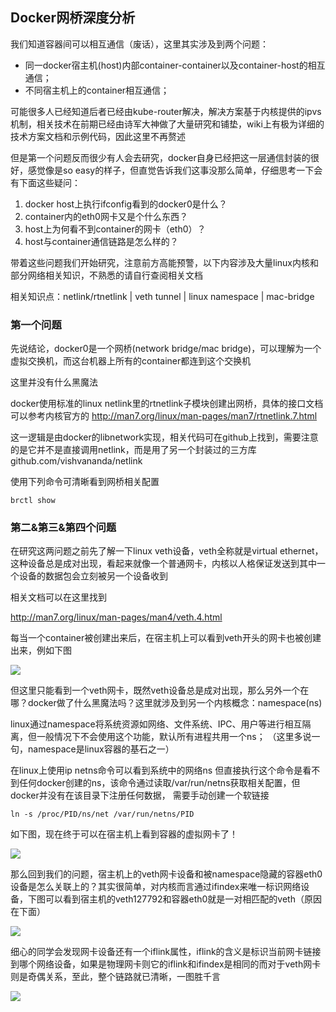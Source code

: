 ## Docker网桥深度分析

我们知道容器间可以相互通信（废话），这里其实涉及到两个问题：

* 同一docker宿主机(host)内部container-container以及container-host的相互通信；
* 不同宿主机上的container相互通信；

可能很多人已经知道后者已经由kube-router解决，解决方案基于内核提供的ipvs机制，相关技术在前期已经由诗军大神做了大量研究和铺垫，wiki上有极为详细的技术方案文档和示例代码，因此这里不再赘述

但是第一个问题反而很少有人会去研究，docker自身已经把这一层通信封装的很好，感觉像是so easy的样子，但直觉告诉我们这事没那么简单，仔细思考一下会有下面这些疑问：

1. docker host上执行ifconfig看到的docker0是什么？
2. container内的eth0网卡又是个什么东西？
3. host上为何看不到container的网卡（eth0）？
4. host与container通信链路是怎么样的？

带着这些问题我们开始研究，注意前方高能预警，以下内容涉及大量linux内核和部分网络相关知识，不熟悉的请自行查阅相关文档

相关知识点：netlink/rtnetlink  | veth tunnel | linux namespace |  mac-bridge

### 第一个问题

先说结论，docker0是一个网桥(network bridge/mac bridge)，可以理解为一个虚拟交换机，而这台机器上所有的container都连到这个交换机

这里并没有什么黑魔法

docker使用标准的linux netlink里的rtnetlink子模块创建出网桥，具体的接口文档可以参考内核官方的 http://man7.org/linux/man-pages/man7/rtnetlink.7.html

这一逻辑是由docker的libnetwork实现，相关代码可在github上找到，需要注意的是它并不是直接调用netlink，而是用了另一个封装过的三方库 github.com/vishvananda/netlink

使用下列命令可清晰看到网桥相关配置

```brctl show```

### 第二&第三&第四个问题

在研究这两问题之前先了解一下linux veth设备，veth全称就是virtual ethernet，这种设备总是成对出现，看起来就像一个普通网卡，内核以人格保证发送到其中一个设备的数据包会立刻被另一个设备收到

相关文档可以在这里找到

http://man7.org/linux/man-pages/man4/veth.4.html

每当一个container被创建出来后，在宿主机上可以看到veth开头的网卡也被创建出来，例如下图

![](/images/user/docker0-1.png) 

但这里只能看到一个veth网卡，既然veth设备总是成对出现，那么另外一个在哪？docker做了什么黑魔法吗？这里就涉及到另一个内核概念：namespace(ns)

linux通过namespace将系统资源如网络、文件系统、IPC、用户等进行相互隔离，但一般情况下不会使用这个功能，默认所有进程共用一个ns；
（这里多说一句，namespace是linux容器的基石之一）

在linux上使用ip netns命令可以看到系统中的网络ns
但直接执行这个命令是看不到任何docker创建的ns，该命令通过读取/var/run/netns获取相关配置，但docker并没有在该目录下注册任何数据，
需要手动创建一个软链接

```ln -s /proc/PID/ns/net /var/run/netns/PID```

如下图，现在终于可以在宿主机上看到容器的虚拟网卡了！

![](/images/user/docker0-2.png)

那么回到我们的问题，宿主机上的veth网卡设备和被namespace隐藏的容器eth0设备是怎么关联上的？其实很简单，对内核而言通过ifindex来唯一标识网络设备，下图可以看到宿主机的veth127792和容器eth0就是一对相匹配的veth（原因在下面）

![](/images/user/docker0-3.png)

细心的同学会发现网卡设备还有一个iflink属性，iflink的含义是标识当前网卡链接到哪个网络设备，如果是物理网卡则它的iflink和ifindex是相同的而对于veth网卡则是奇偶关系，至此，整个链路就已清晰，一图胜千言

![](/images/user/docker0-4.png)



